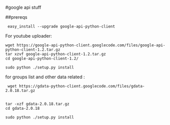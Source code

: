 #google api stuff

##prereqs

	 easy_install --upgrade google-api-python-client

For youtube uploader:
  	 
	wget https://google-api-python-client.googlecode.com/files/google-api-python-client-1.2.tar.gz
	tar xzvf google-api-python-client-1.2.tar.gz
	cd google-api-python-client-1.2/
	
	sudo python ./setup.py install


for groups list and other data related :


	 wget https://gdata-python-client.googlecode.com/files/gdata-2.0.18.tar.gz
	 
	 
	tar -xzf gdata-2.0.18.tar.gz 
	cd gdata-2.0.18
	
	sudo python ./setup.py install
 
 
